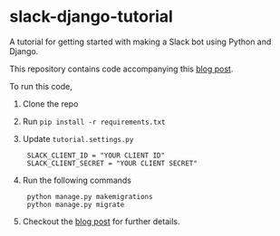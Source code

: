# slack-django-tutorial

A tutorial for getting started with making a Slack bot using Python and Django.

This repository contains code accompanying this [blog post](https://chatbotsmagazine.com/slack-bot-with-a-django-backend-101-tutorial-c1aa8ea3f15e#.2bgd648kz).

To run this code,

1. Clone the repo
2. Run `pip install -r requirements.txt`
3. Update `tutorial.settings.py`


        SLACK_CLIENT_ID = "YOUR CLIENT ID"
        SLACK_CLIENT_SECRET = "YOUR CLIENT SECRET"

4. Run the following commands


        python manage.py makemigrations
        python manage.py migrate

5. Checkout the [blog post](https://chatbotsmagazine.com/slack-bot-with-a-django-backend-101-tutorial-c1aa8ea3f15e#.2bgd648kz) for further details.